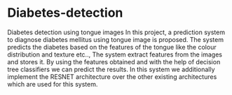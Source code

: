 # Diabetes-detection
Diabetes detection using tongue images
In this project, a prediction system to diagnose diabetes mellitus 
using tongue image is proposed. The system predicts the diabetes based on the features of the 
tongue like the colour distribution and texture etc.., The system extract features from the images 
and stores it. By using the features obtained and with the help of decision tree classifiers we can
predict the results. In this system we additionally implement the RESNET architecture over the 
other existing architectures which are used for this system.
